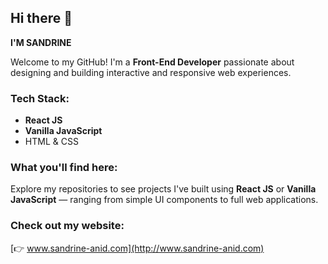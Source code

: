 ## Hi there 👋  
**I'M SANDRINE**

Welcome to my GitHub!
I'm a **Front-End Developer** passionate about designing and building interactive and responsive web experiences.

### Tech Stack:

* **React JS**
* **Vanilla JavaScript**
* HTML & CSS

### What you'll find here:

Explore my repositories to see projects I've built using **React JS** or **Vanilla JavaScript** — ranging from simple UI components to full web applications.

### Check out my website:

[👉 www.sandrine-anid.com](http://www.sandrine-anid.com)




